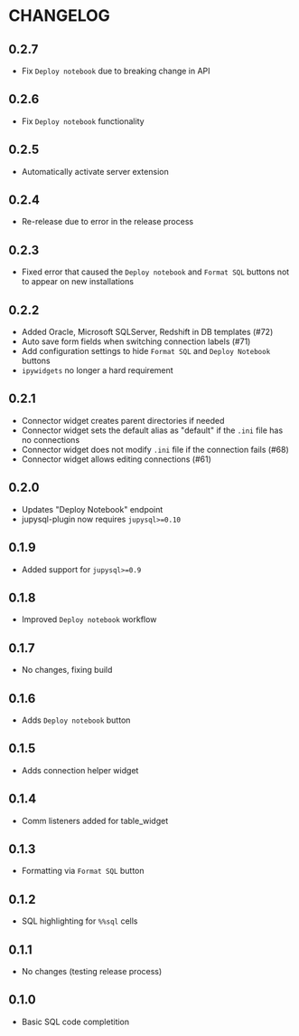 # CHANGELOG

## 0.2.7

* Fix `Deploy notebook` due to breaking change in API

## 0.2.6

* Fix `Deploy notebook` functionality

## 0.2.5

* Automatically activate server extension

## 0.2.4

* Re-release due to error in the release process

## 0.2.3

* Fixed error that caused the `Deploy notebook` and `Format SQL` buttons not to appear on new installations

## 0.2.2

* Added Oracle, Microsoft SQLServer, Redshift in DB templates (#72)
* Auto save form fields when switching connection labels (#71)
* Add configuration settings to hide `Format SQL` and `Deploy Notebook` buttons
* `ipywidgets` no longer a hard requirement

## 0.2.1

* Connector widget creates parent directories if needed
* Connector widget sets the default alias as "default" if the `.ini` file has no connections
* Connector widget does not modify `.ini` file if the connection fails (#68)
* Connector widget allows editing connections (#61)


## 0.2.0

* Updates "Deploy Notebook" endpoint
* jupysql-plugin now requires `jupysql>=0.10`

## 0.1.9

* Added support for `jupysql>=0.9`

## 0.1.8

* Improved `Deploy notebook` workflow

## 0.1.7

* No changes, fixing build

## 0.1.6

* Adds `Deploy notebook` button

## 0.1.5

* Adds connection helper widget

## 0.1.4

* Comm listeners added for table_widget

## 0.1.3

* Formatting via `Format SQL` button

## 0.1.2

* SQL highlighting for  `%%sql` cells

## 0.1.1

* No changes (testing release process)

## 0.1.0

* Basic SQL code completition